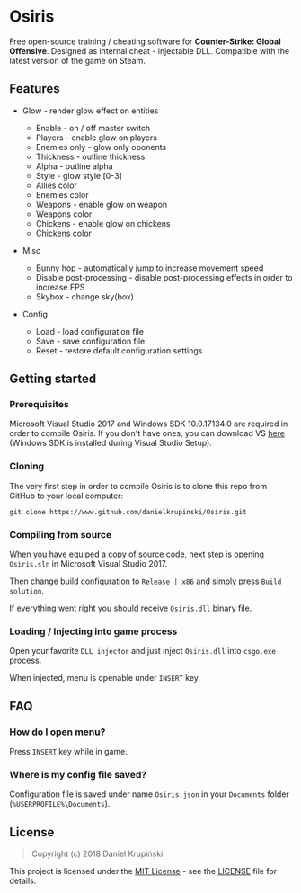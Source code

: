 # Osiris

Free open-source training / cheating software for **Counter-Strike: Global Offensive**. Designed as internal cheat - injectable DLL. Compatible with the latest version of the game on Steam.

## Features

* Glow - render glow effect on entities
    * Enable - on / off master switch
    * Players - enable glow on players
    * Enemies only - glow only oponents
    * Thickness - outline thickness
    * Alpha - outline alpha
    * Style - glow style [0-3]
    * Allies color
    * Enemies color
    * Weapons - enable glow on weapon
    * Weapons color
    * Chickens - enable glow on chickens
    * Chickens color

* Misc
    * Bunny hop - automatically jump to increase movement speed
    * Disable post-processing - disable post-processing effects in order to increase FPS
    * Skybox - change sky(box)

* Config
    * Load - load configuration file
    * Save - save configuration file
    * Reset - restore default configuration settings

## Getting started

### Prerequisites
Microsoft Visual Studio 2017 and Windows SDK 10.0.17134.0 are required in order to compile Osiris. If you don't have ones, you can download VS [here](https://visualstudio.microsoft.com/) (Windows SDK is installed during Visual Studio Setup).

### Cloning
The very first step in order to compile Osiris is to clone this repo from GitHub to your local computer:
```
git clone https://www.github.com/danielkrupinski/Osiris.git
```

### Compiling from source

When you have equiped a copy of source code, next step is opening `Osiris.sln` in Microsoft Visual Studio 2017.

Then change build configuration to `Release | x86` and simply press `Build solution`.

If everything went right you should receive `Osiris.dll`  binary file.

### Loading / Injecting into game process

Open your favorite `DLL injector` and just inject `Osiris.dll` into `csgo.exe` process.

When injected, menu is openable under `INSERT` key.

## FAQ

### How do I open menu?
Press `INSERT` key while in game.

### Where is my config file saved?
Configuration file is saved under name `Osiris.json` in your `Documents` folder (`%USERPROFILE%\Documents`).

## License

> Copyright (c) 2018 Daniel Krupiński

This project is licensed under the [MIT License](https://opensource.org/licenses/mit-license.php) - see the [LICENSE](LICENSE) file for details.
